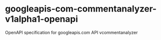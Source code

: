 # googleapis-com-commentanalyzer-v1alpha1-openapi
OpenAPI specification for googleapis.com API vcommentanalyzer

